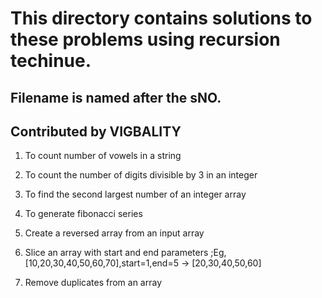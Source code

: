 # This directory contains solutions to these problems using recursion techinue.
## Filename is named after the sNO.
## Contributed by VIGBALITY

1. To count number of vowels in a string
 
2. To count the number of digits divisible by 3 in an integer

3. To find the second largest number of an integer array

4. To generate fibonacci series

5. Create a reversed array from an input array
 
6. Slice an array with start and end parameters ;Eg, [10,20,30,40,50,60,70],start=1,end=5 -> [20,30,40,50,60]

7. Remove duplicates from an array

